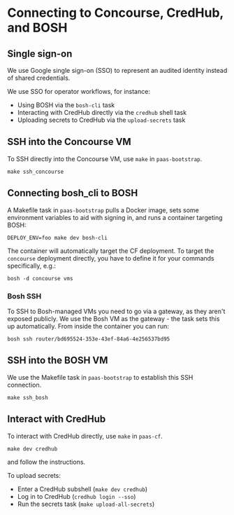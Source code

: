 # Connecting to Concourse, CredHub, and BOSH

## Single sign-on

We use Google single sign-on (SSO)
to represent an audited identity instead of shared credentials.

We use SSO for operator workflows, for instance:

- Using BOSH via the `bosh-cli` task
- Interacting with CredHub directly via the `credhub` shell task
- Uploading secrets to CredHub via the `upload-secrets` task

## SSH into the Concourse VM

To SSH directly into the Concourse VM, use `make` in `paas-bootstrap`.

```
make ssh_concourse
```

## Connecting bosh_cli to BOSH

<a id="connecting-bosh_cli-to-bosh"></a>

A Makefile task in `paas-bootstrap` pulls a Docker image,
sets some environment variables to aid with signing in,
and runs a container targeting BOSH:

```
DEPLOY_ENV=foo make dev bosh-cli
```

The container will automatically target the CF deployment.
To target the `concourse` deployment directly,
you have to define it for your commands specifically, e.g.:

```
bosh -d concourse vms
```

### Bosh SSH

To SSH to Bosh-managed VMs you need to go via a gateway, as they aren't exposed publicly.
We use the Bosh VM as the gateway - the task sets this up automatically.
From inside the container you can run:

```
bosh ssh router/bd695524-353e-43ef-84a6-4e256537bd95
```

## SSH into the BOSH VM

We use the Makefile task in `paas-bootstrap` to establish this SSH connection.

```
make ssh_bosh
```

## Interact with CredHub

To interact with CredHub directly, use `make` in `paas-cf`.

```
make dev credhub
```

and follow the instructions.

To upload secrets:

- Enter a CredHub subshell (`make dev credhub`)
- Log in to CredHub (`credhub login --sso`)
- Run the secrets task (`make upload-all-secrets`)
